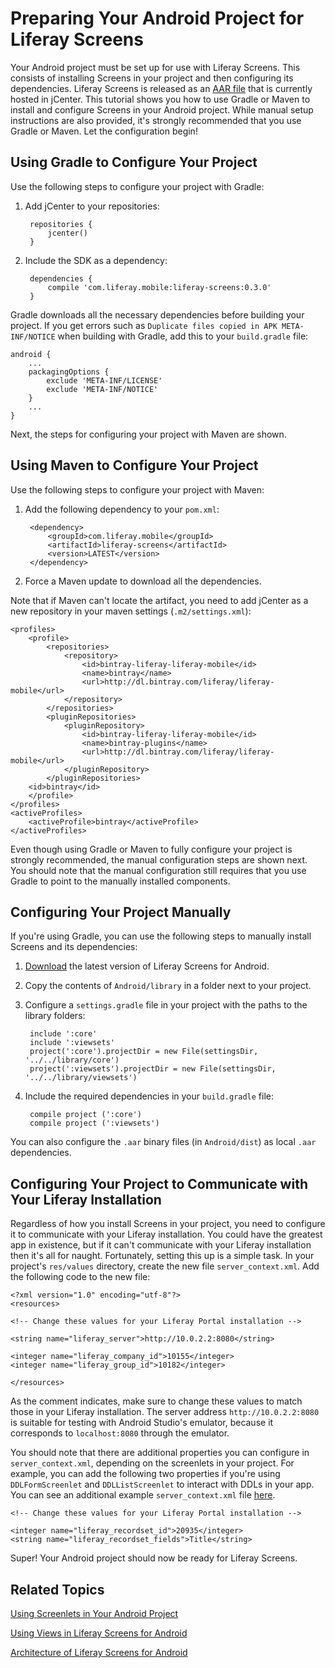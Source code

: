 # Preparing Your Android Project for Liferay Screens [](id=preparing-your-android-project-for-liferay-screens)

Your Android project must be set up for use with Liferay Screens. This consists 
of installing Screens in your project and then configuring its dependencies. 
Liferay Screens is released as an [AAR file](http://tools.android.com/tech-docs/new-build-system/aar-format) 
that is currently hosted in jCenter. This tutorial shows you how to use Gradle 
or Maven to install and configure Screens in your Android project. While manual 
setup instructions are also provided, it's strongly recommended that you use 
Gradle or Maven. Let the configuration begin! 

## Using Gradle to Configure Your Project [](id=using-gradle-to-configure-your-project)

Use the following steps to configure your project with Gradle:

1. Add jCenter to your repositories:

        repositories {
            jcenter()
        }

2. Include the SDK as a dependency:

        dependencies {
            compile 'com.liferay.mobile:liferay-screens:0.3.0'
        }

Gradle downloads all the necessary dependencies before building your project. If 
you get errors such as `Duplicate files copied in APK META-INF/NOTICE` when 
building with Gradle, add this to your `build.gradle` file:

    android {
        ...
        packagingOptions {	
            exclude 'META-INF/LICENSE'
            exclude 'META-INF/NOTICE'
        }
        ...
    }
    
Next, the steps for configuring your project with Maven are shown.

## Using Maven to Configure Your Project [](id=using-maven-to-configure-your-project)

Use the following steps to configure your project with Maven:

1. Add the following dependency to your `pom.xml`:

        <dependency>
            <groupId>com.liferay.mobile</groupId>
            <artifactId>liferay-screens</artifactId>
            <version>LATEST</version>
        </dependency>

2. Force a Maven update to download all the dependencies.

Note that if Maven can't locate the artifact, you need to add jCenter as a new 
repository in your maven settings (`.m2/settings.xml`):

    <profiles>
        <profile>
            <repositories>
                <repository>
                    <id>bintray-liferay-liferay-mobile</id>
                    <name>bintray</name>
                    <url>http://dl.bintray.com/liferay/liferay-mobile</url>
                </repository>
            </repositories>
            <pluginRepositories>
                <pluginRepository>
                    <id>bintray-liferay-liferay-mobile</id>
                    <name>bintray-plugins</name>
                    <url>http://dl.bintray.com/liferay/liferay-mobile</url>
                </pluginRepository>
            </pluginRepositories>
	    <id>bintray</id>
        </profile>
    </profiles>
    <activeProfiles>
        <activeProfile>bintray</activeProfile>
    </activeProfiles>

Even though using Gradle or Maven to fully configure your project is strongly 
recommended, the manual configuration steps are shown next. You should note that 
the manual configuration still requires that you use Gradle to point to the 
manually installed components.

## Configuring Your Project Manually [](id=configuring-your-project-manually)

If you're using Gradle, you can use the following steps to manually install 
Screens and its dependencies: 

1. [Download](https://github.com/liferay/liferay-screens/releases) the latest 
   version of Liferay Screens for Android.

2. Copy the contents of `Android/library` in a folder next to your project.

3. Configure a `settings.gradle` file in your project with the paths to the 
   library folders:

        include ':core'
        include ':viewsets'
        project(':core').projectDir = new File(settingsDir, '../../library/core')
        project(':viewsets').projectDir = new File(settingsDir, '../../library/viewsets')

4. Include the required dependencies in your `build.gradle` file: 

        compile project (':core')
        compile project (':viewsets')

You can also configure the `.aar` binary files (in `Android/dist`) as local 
`.aar` dependencies.

## Configuring Your Project to Communicate with Your Liferay Installation [](id=configuring-your-project-to-communicate-with-your-liferay-installation)

Regardless of how you install Screens in your project, you need to configure it 
to communicate with your Liferay installation. You could have the greatest app 
in existence, but if it can't communicate with your Liferay installation then 
it's all for naught. Fortunately, setting this up is a simple task. In your 
project's `res/values` directory, create the new file `server_context.xml`. Add 
the following code to the new file: 

    <?xml version="1.0" encoding="utf-8"?>
    <resources>
    
    <!-- Change these values for your Liferay Portal installation -->
    
    <string name="liferay_server">http://10.0.2.2:8080</string>
    
    <integer name="liferay_company_id">10155</integer>
    <integer name="liferay_group_id">10182</integer>
    
    </resources>
    
As the comment indicates, make sure to change these values to match those in 
your Liferay installation. The server address `http://10.0.2.2:8080` is suitable 
for testing with Android Studio's emulator, because it corresponds to 
`localhost:8080` through the emulator.

You should note that there are additional properties you can configure in 
`server_context.xml`, depending on the screenlets in your project. For example, 
you can add the following two properties if you're using `DDLFormScreenlet` and 
`DDLListScreenlet` to interact with DDLs in your app. You can see an additional 
example `server_context.xml` file [here](https://github.com/liferay/liferay-screens/blob/master/android/samples/bankofwesteros/src/main/res/values/server_context.xml).

    <!-- Change these values for your Liferay Portal installation -->
    
    <integer name="liferay_recordset_id">20935</integer>
    <string name="liferay_recordset_fields">Title</string>

Super! Your Android project should now be ready for Liferay Screens.

## Related Topics [](id=related-topics)

[Using Screenlets in Your Android Project](/tutorials/-/knowledge_base/6-2/using-screenlets-in-your-android-project)

[Using Views in Liferay Screens for Android](/tutorials/-/knowledge_base/6-2/using-views-in-liferay-screens-for-android)

[Architecture of Liferay Screens for Android](/tutorials/-/knowledge_base/6-2/architecture-of-liferay-screens-for-android)

